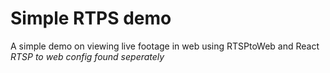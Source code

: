 # Simple RTPS demo

A simple demo on viewing live footage in web using RTSPtoWeb and React
*RTSP to web config found seperately*
